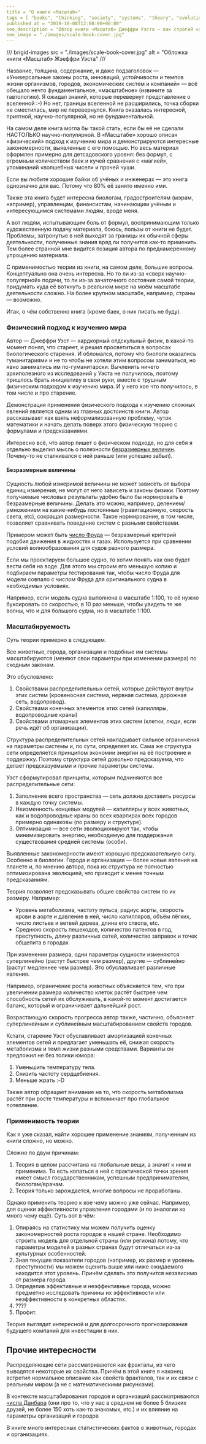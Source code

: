 ```yaml
---
title = "О книге «Масштаб»"
tags = [ "books", "thinking", "society", "systems", "theory", "evolution", "economics", "interesting", "best", "popular-science-books"]
published_at = "2019-10-08T12:00:00+00:00"
seo_description = "Обзор книги «Масштаб» Джеффри Уэста — как строгий «физический» подход к изучению мира может дать нам модели для использования в повседневной жизни."
seo_image = "./images/scale-book-cover.jpg"
---
```


/// brigid-images
src = "./images/scale-book-cover.jpg"
alt = "Обложка книги «Масштаб» Жэеффри Уэста"
///

Название, толщина, содержание, и даже подзаголовок — «Универсальные законы роста, инноваций, устойчивости и темпов жизни организмов, городов, экономических систем и компаний» — всё обещало нечто фундаментальное, «масштабное» (извините за тавтологию). Я ожидал знаний, которые перевернут представление о вселенной :-) Но нет, границы вселенной не расширились, точка сборки не сместилась, мир не перевернулся. Книга оказалась интересной, приятной, научно-популярной, но не фундаментальной.

На самом деле книга могла бы такой стать, если бы её не сделали НАСТОЛЬКО научно-популярной. В «Масштабе» хорошо описан «физический» подход к изучению мира и демонстрируются интересные закономерности, выявленные с его помощью. Но весь материал оформлен примерно для детсадовского уровня: без формул, с огромным количеством баек и кучей сравнения с «магией», упоминаний «волшебных чисел» и прочей чуши.

Если вы любите хорошие байки об учёных и инженерах — это книга однозначно для вас. Потому что 80% её занято именно ими.

Также эта книга будет интересна биологам, градостроителям (мэрам, например), управленцам, финансистам, начинающим учёным и интересующимся системами людям, вроде меня.

А вот людям, испытывающим боль от формул, воспринимающим только художественную подачу материала, боюсь, пользы от книги не будет. Проблемы, затронутые в ней выходят за границы их обычной сферы деятельности, полученные знания вряд ли получится как-то применить. Тем более странной мне видится позиция автора по преднамеренному упрощению материала.

С применимостью теории из книги, на самом деле, большие вопросы. Концептуально она очень интересна. Но то ли из-за «сверх научно-популярной» подачи, то ли из-за зачаточного состояния самой теории, придумать куда её воткнуть в реальном мире на моём масштабе деятельности сложно. На более крупном масштабе, например, страны — возможно.

Итак, о чём собственно книга (кроме баек, о них писать не буду).

<!-- more -->

### Физический подход к изучению мира

Автор — Джеффри Уэст — хардкорный олдскульный физик, в какой-то момент понял, что стареет, и решил просветиться в вопросах биологического старения. И обломался, потому что биологи оказались гуманитариями и не то чтобы не хотели этим вопросом заниматься, но явно занимались им по-гуманитарски. Вычленить ничего архиполезного из исследований у Уэста не получилось, поэтому пришлось брать инициативу в свои руки, вместе с трушным физическим подходом к изучению мира. И у него кое что получилось, в том числе и про старение.

Демонстрация применения физического подхода к изучению сложных явлений является одним из главных достоинств книги. Автор рассказывает как взять неформализованную проблему, чуток математики и начать делать поверх этого физическую теорию с формулами и предсказаниями.

Интересно всё, что автор пишет о физическом подходе, но для себя я отдельно выделил мысль о полезности [безразмерных величин](https://ru.wikipedia.org/wiki/Безразмерная_величина). Почему-то не сталкивался с ней раньше (или успешно забыл).

#### Безразмерные величины

Сущность любой измеримой величины не может зависеть от выбора единиц измерения, не могут от него зависеть и законы физики. Поэтому получаемые числовые результаты удобно было бы нормировать в безразмерные величины. Делать это можно, например, делением/умножением на какие-нибудь постоянные (гравитационную, скорость света, etc), сокращая размерности. Такое нормирование, в том числе, позволяет сравнивать поведение систем с разными свойствами.

Примером может быть [число Фруда](https://ru.wikipedia.org/wiki/Число_Фруда) — безразмерный критерий подобия движения в жидкостях и газах. Используется при сравнении условий волнообразования для судов разного размера.

Если мы проектируем большое судно, то хотим понять как оно будет вести себя на воде. Для этого мы строим его меньшую копию и подбираем параметры тестирования так, чтобы число Фруда для модели совпало с числом Фруда для оригинального судна в необходимых условиях.

Например, если модель судна выполнена в масштабе 1:100, то её нужно буксировать со скоростью, в 10 раз меньше, чтобы увидеть те же волны, что и для большого судна, но в масштабе 1:100.

### Масштабируемость

Суть теории примерно в следующем.

Все животные, города, организации и подобные им системы масштабируются (меняют свои параметры при изменении размера) по сходным законам.

Это обусловлено:

1. Свойствами распределительных сетей, которые действуют внутри этих систем (кровеносная система, нервная система, дорожная сеть, водопровод).
2. Свойствами конечных элементов этих сетей (капилляры, водопроводные краны)
3. Свойствами атомарных элементов этих систем (клетки, люди, если речь идёт об организации).

Структура распределительных сетей накладывает сильное ограничения на параметры системы и, по сути, определяет их. Сама же структура сети определяется принципом экономии энергии на её построение и поддержку. Поэтому структура сетей довольно предсказуема, что делает предсказуемыми и прочие параметры системы.

Уэст сформулировал принципы, которым подчиняются все распределительные сети:

1. Заполнение всего пространства — сеть должна доставить ресурсы в каждую точку системы.
2. Неизменность концевых модулей — капилляры у всех животных, как и водопроводные краны во всех квартирах всех городов примерно одинаковы (по размеру и структуре).
3. Оптимизация — все сети эволюционируют так, чтобы минимизировать энергию, необходимую для поддержания существования средней системы (особи).

Выявленные закономерности имеют хорошую предсказательную силу. Особенно в биологии. Города и организации — более новые явления на планете и, по мнению автора, пока их структура не полностью оптимизирована эволюцией, что приводит к менее точным предсказаниям.

Теория позволяет предсказывать общие свойства систем по их размеру. Например:

- Уровень метаболизма, частоту пульса, радиус аорты, скорость крови в аорте и давление в ней, число капилляров, объём лёгких, число листьев и ветвей дерева, длина его ствола, etc.
- Среднюю скорость пешеходов, количество патентов в год, преступность, длину различных сетей, количество заправок и точек общепита в городах

При изменении размера, одни параметры сущности изменяются суперлинейно (растут быстрее чем размер), другие — сублинейно (растут медленнее чем размер). Это обуславливает различные явления.

Например, ограничение роста животных объясняется тем, что при увеличении размера количество клеток растёт быстрее чем способность сетей их обслуживать, в какой-то момент достигается баланс, который и ограничивает дальнейший рост.

Возрастающую скорость прогресса автор также, частично, объясняет суперлинейным и сублинейным масштабированием свойств городов.

Кстати, старение Уэст обуславливает амортизацией конечных элементов сетей и предлагает уменьшать её, снижая скорость метаболизма и темп жизни разными средствами. Варианты он предложил не без толики юмора:

1. Уменьшить температуру тела.
2. Снизить частоту сердцебиения.
3. Меньше жрать :-D

Также автор обращает внимание на то, что скорость метаболизма растёт при росте температуры и вспоминает про глобальное потепление.

### Применимость теории

Как я уже сказал, найти хорошее применение знаниям, полученным из книги сложно, но можно.

Сложно по двум причинам:

1. Теория в целом рассчитана на глобальные вещи, а значит к ним и применима. То есть копаться в ней с практической точки зрения имеет смысл государственникам, успешным предпринимателям, биологам/врачам.
2. Теория только зарождается, многие вопросы не проработаны.

Однако применить теорию к кое чему можно уже сейчас. Например, для оценки эффективности управления городами (и по аналогии ко много чему ещё). Суть вот в чём:

1. Опираясь на статистику мы можем получить оценку закономерностей роста городов в нашей стране. Необходимо строить модель для отдельной страны (или региона) потому, что параметры моделей в разных странах будут отличаться из-за культурных особенностей.
2. Зная текущие показатели городов (например, их размер и уровень преступности) мы можем оценить выше или ниже ожидаемого находится этот уровень. Причём сделать это получится независимо от размера города.
3. Определив эффективные и неэффективные города, можно предметно исследовать причины их эффективности или неэффективности в конкретных областях.
4. ????
5. Профит.

Теория выглядит интересной и для долгосрочного прогнозирования будущего компаний для инвестиции в них.

## Прочие интересности

Распределяющие сети рассматриваются как фракталы, из чего выводятся некоторые их свойства. Причём в этой книге я наконец встретил нормальное описание как свойств фракталов, так и их связи с реальным миром (а не с математическими рисунками).

В контексте масштабирования городов и организаций рассматриваются [числа Данбара](https://en.wikipedia.org/wiki/Dunbar%27s_number) (они про то, что у нас в среднем не более 5 близких друзей, не более 150 хоть как-то знакомых, etc.) и их влияние на параметры организаций и городов

В книге много интересных статистических фактов о животных, городах и организациях.
